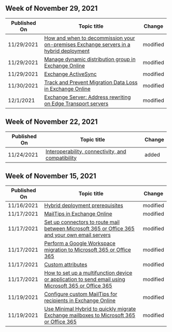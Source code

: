 <!-- This file is generated automatically each week. Changes made to this file will be overwritten.-->



## Week of November 29, 2021


| Published On |Topic title | Change |
|------|------------|--------|
| 11/29/2021 | [How and when to decommission your on-premises Exchange servers in a hybrid deployment](/Exchange/decommission-on-premises-exchange) | modified |
| 11/29/2021 | [Manage dynamic distribution group in Exchange Online](/Exchange/recipients-in-exchange-online/manage-dynamic-distribution-groups/manage-dynamic-distribution-groups) | modified |
| 11/29/2021 | [Exchange ActiveSync](/Exchange/clients/exchange-activesync/exchange-activesync?view=exchserver-2016) | modified |
| 11/30/2021 | [Track and Prevent Migration Data Loss in Exchange Online](/Exchange/mailbox-migration/track-prevent-data-loss-dcs) | modified |
| 12/1/2021 | [Exchange Server: Address rewriting on Edge Transport servers](/Exchange/architecture/edge-transport-servers/address-rewriting?view=exchserver-2016) | modified |


## Week of November 22, 2021


| Published On |Topic title | Change |
|------|------------|--------|
| 11/24/2021 | [Interoperability, connectivity, and compatibility](/Exchange/security-and-compliance/interoperability-connectivity-and-compatiblity) | added |


## Week of November 15, 2021


| Published On |Topic title | Change |
|------|------------|--------|
| 11/16/2021 | [Hybrid deployment prerequisites](/Exchange/hybrid-deployment-prerequisites) | modified |
| 11/17/2021 | [MailTips in Exchange Online](/Exchange/clients-and-mobile-in-exchange-online/mailtips/mailtips) | modified |
| 11/17/2021 | [Set up connectors to route mail between Microsoft 365 or Office 365 and your own email servers](/Exchange/mail-flow-best-practices/use-connectors-to-configure-mail-flow/set-up-connectors-to-route-mail) | modified |
| 11/17/2021 | [Perform a Google Workspace migration to Microsoft 365 or Office 365](/Exchange/mailbox-migration/perform-g-suite-migration) | modified |
| 11/17/2021 | [Custom attributes](/Exchange/recipients/mailbox-custom-attributes?view=exchserver-2016) | modified |
| 11/17/2021 | [How to set up a multifunction device or application to send email using Microsoft 365 or Office 365](/Exchange/mail-flow-best-practices/how-to-set-up-a-multifunction-device-or-application-to-send-email-using-microsoft-365-or-office-365) | modified |
| 11/19/2021 | [Configure custom MailTips for recipients in Exchange Online](/Exchange/clients-and-mobile-in-exchange-online/mailtips/configure-custom-mailtips) | modified |
| 11/19/2021 | [Use Minimal Hybrid to quickly migrate Exchange mailboxes to Microsoft 365 or Office 365](/Exchange/mailbox-migration/use-minimal-hybrid-to-quickly-migrate) | modified |

